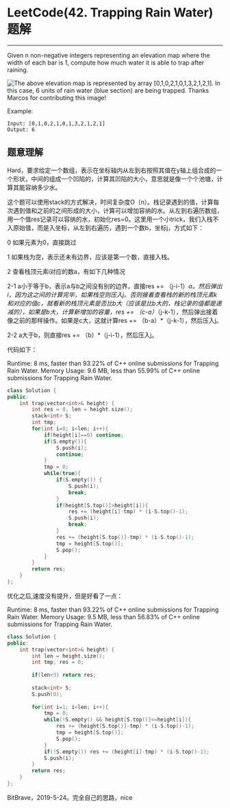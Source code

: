 # LeetCode(42. Trapping Rain Water)题解
------
Given n non-negative integers representing an elevation map where the width of each bar is 1, compute how much water it is able to trap after raining.


![The above elevation map is represented by array [0,1,0,2,1,0,1,3,2,1,2,1]. In this case, 6 units of rain water (blue section) are being trapped. Thanks Marcos for contributing this image!](https://assets.leetcode.com/uploads/2018/10/22/rainwatertrap.png)

Example:

    Input: [0,1,0,2,1,0,1,3,2,1,2,1]
    Output: 6

## 题意理解
Hard，要求给定一个数组，表示在坐标轴内从左到右按照其值在y轴上组合成的一个形状，中间的组成一个凹陷的，计算其凹陷的大小，意思就是像一个个池塘，计算其能容纳多少水。

这个题可以使用stack的方式解决，时间复杂度O（n）。栈记录遇到的值，计算每次遇到值和之前的之间形成的大小，计算可以增加容纳的水。从左到右遍历数组，用一个值res记录可以容纳的水，初始化res=0。这里用一个小trick，我们入栈不入原始值，而是入坐标，从左到右遍历，遇到一个数b，坐标j，方式如下：

0 如果元素为0，直接跳过

1 如果栈为空，表示还未有边界，应该是第一个数，直接入栈。

2 查看栈顶元素i对应的数a，有如下几种情况

2-1 a小于等于b，表示a与b之间没有别的边界，直接res += （j-i-1）*a。然后弹出i，因为这之间的计算完毕，如果栈空则压入j。否则接着查看栈的新的栈顶元素k和对应的值c，就看新的栈顶元素是否比b大（应该是比b大的，栈记录的值都是递减的），如果是b大，计算新增加的容量，res += （c-a）*（j-k-1），然后弹出接着像之前的那样操作。如果是c大，这就计算res += （b-a）*（j-k-1），然后压入j。

2-2 a大于b，则直接res += （b）*（j-i-1），然后压入j。

代码如下：

Runtime: 8 ms, faster than 93.22% of C++ online submissions for Trapping Rain Water.
Memory Usage: 9.6 MB, less than 55.99% of C++ online submissions for Trapping Rain Water.

```C++
class Solution {
public:
    int trap(vector<int>& height) {
        int res = 0, len = height.size();
        stack<int> S;
        int tmp;
        for(int i=0; i<len; i++){
            if(height[i]==0) continue;
            if(S.empty()){
                S.push(i);
                continue;
            }
            tmp = 0;
            while(true){
                if(S.empty()) {
                    S.push(i);
                    break;
                }
                if(height[S.top()]>height[i]){
                    res += (height[i]-tmp) * (i-S.top()-1);
                    S.push(i);
                    break;
                }
                res += (height[S.top()]-tmp) * (i-S.top()-1);
                tmp = height[S.top()];
                S.pop();
            }
        }
        return res;
    }
};
```

优化之后,速度没有提升，但是好看了一点：

Runtime: 8 ms, faster than 93.22% of C++ online submissions for Trapping Rain Water.
Memory Usage: 9.5 MB, less than 56.83% of C++ online submissions for Trapping Rain Water.

```C++
class Solution {
public:
    int trap(vector<int>& height) {
        int len = height.size();
        int tmp, res = 0;
        
        if(len<3) return res;
        
        stack<int> S;
        S.push(0);
        
        for(int i=1; i<len; i++){
            tmp = 0;
            while(!S.empty() && height[S.top()]<=height[i]){
                res += (height[S.top()]-tmp) * (i-S.top()-1);
                tmp = height[S.top()];
                S.pop();
            }
            if(!S.empty()) res += (height[i]-tmp) * (i-S.top()-1);
            S.push(i);
        }
        return res;
    }
};
```

BitBrave，2019-5-24。完全自己的思路，nice